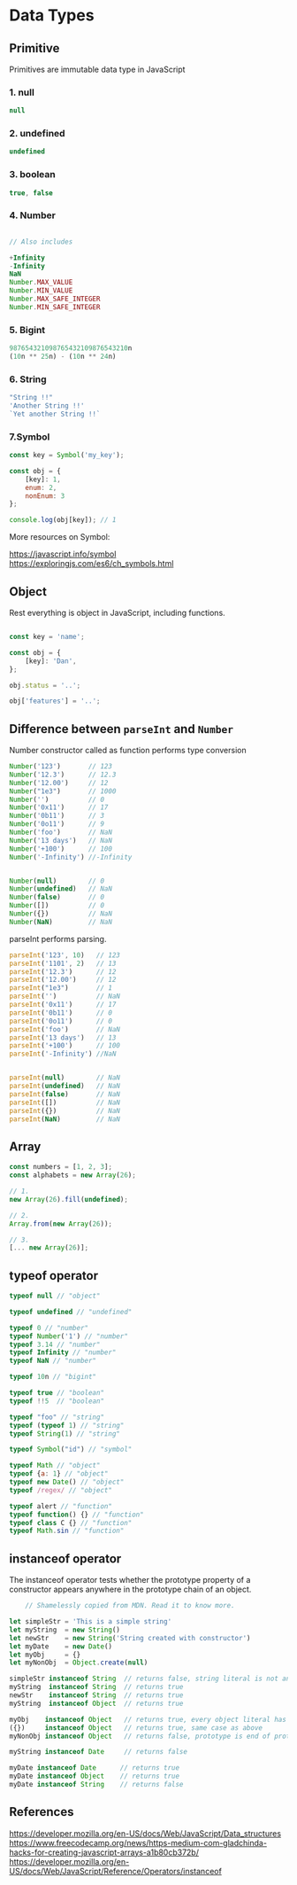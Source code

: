 # Data Types


## Primitive
Primitives are immutable data type in JavaScript

### 1. null
```js
null
```   

### 2. undefined 
```js
undefined
```  

### 3. boolean
```js
true, false
```

### 4. Number
```js

// Also includes

+Infinity
-Infinity
NaN
Number.MAX_VALUE
Number.MIN_VALUE
Number.MAX_SAFE_INTEGER
Number.MIN_SAFE_INTEGER

```

### 5. Bigint
```js
987654321098765432109876543210n
(10n ** 25n) - (10n ** 24n) 
```

### 6. String
```js
"String !!"
'Another String !!'
`Yet another String !!`
```

### 7.Symbol
```js
const key = Symbol('my_key');

const obj = {
    [key]: 1,
    enum: 2,
    nonEnum: 3
};

console.log(obj[key]); // 1
```

More resources on Symbol:

https://javascript.info/symbol  
https://exploringjs.com/es6/ch_symbols.html  


## Object

Rest everything is object in JavaScript, including functions.

```js

const key = 'name';

const obj = {
    [key]: 'Dan',
};

obj.status = '..';

obj['features'] = '..';

```

## Difference between `parseInt` and `Number`

Number constructor called as function performs type conversion 

```js
Number('123')       // 123
Number('12.3')      // 12.3
Number('12.00')     // 12
Number("1e3")       // 1000
Number('')          // 0
Number('0x11')      // 17
Number('0b11')      // 3
Number('0o11')      // 9
Number('foo')       // NaN
Number('13 days')   // NaN
Number('+100')      // 100
Number('-Infinity') //-Infinity


Number(null)        // 0
Number(undefined)   // NaN
Number(false)       // 0
Number([])          // 0
Number({})          // NaN
Number(NaN)         // NaN
```

parseInt performs parsing.

```js
parseInt('123', 10)   // 123
parseInt('1101', 2)   // 13
parseInt('12.3')      // 12
parseInt('12.00')     // 12
parseInt("1e3")       // 1
parseInt('')          // NaN
parseInt('0x11')      // 17
parseInt('0b11')      // 0
parseInt('0o11')      // 0
parseInt('foo')       // NaN
parseInt('13 days')   // 13
parseInt('+100')      // 100
parseInt('-Infinity') //NaN


parseInt(null)        // NaN
parseInt(undefined)   // NaN
parseInt(false)       // NaN
parseInt([])          // NaN
parseInt({})          // NaN
parseInt(NaN)         // NaN
```


## Array

```js
const numbers = [1, 2, 3];
const alphabets = new Array(26);

// 1.
new Array(26).fill(undefined); 

// 2.
Array.from(new Array(26)); 

// 3.
[... new Array(26)]; 
```

## typeof operator

```js
typeof null // "object" 

typeof undefined // "undefined"

typeof 0 // "number"
typeof Number('1') // "number"
typeof 3.14 // "number"
typeof Infinity // "number"
typeof NaN // "number"

typeof 10n // "bigint"

typeof true // "boolean"
typeof !!5  // "boolean"

typeof "foo" // "string"
typeof (typeof 1) // "string"
typeof String(1) // "string"

typeof Symbol("id") // "symbol"

typeof Math // "object" 
typeof {a: 1} // "object"
typeof new Date() // "object"
typeof /regex/ // "object"

typeof alert // "function"
typeof function() {} // "function"
typeof class C {} // "function"
typeof Math.sin // "function"

```


## instanceof operator
The instanceof operator tests whether the prototype property of a constructor appears anywhere in the prototype chain of an object.

```js
    // Shamelessly copied from MDN. Read it to know more.

let simpleStr = 'This is a simple string'
let myString  = new String()
let newStr    = new String('String created with constructor')
let myDate    = new Date()
let myObj     = {}
let myNonObj  = Object.create(null)

simpleStr instanceof String  // returns false, string literal is not an object
myString  instanceof String  // returns true
newStr    instanceof String  // returns true
myString  instanceof Object  // returns true

myObj    instanceof Object   // returns true, every object literal has Object.prototype as prototype
({})     instanceof Object   // returns true, same case as above
myNonObj instanceof Object   // returns false, prototype is end of prototype chain (null)

myString instanceof Date     // returns false

myDate instanceof Date      // returns true
myDate instanceof Object    // returns true
myDate instanceof String    // returns false
```

## References

https://developer.mozilla.org/en-US/docs/Web/JavaScript/Data_structures
https://www.freecodecamp.org/news/https-medium-com-gladchinda-hacks-for-creating-javascript-arrays-a1b80cb372b/
https://developer.mozilla.org/en-US/docs/Web/JavaScript/Reference/Operators/instanceof

